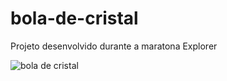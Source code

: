 # bola-de-cristal
Projeto desenvolvido durante a maratona Explorer

![bola de cristal](https://user-images.githubusercontent.com/102126245/174149103-1caa6425-fd73-4232-9273-22cbc7c5bd29.gif)
